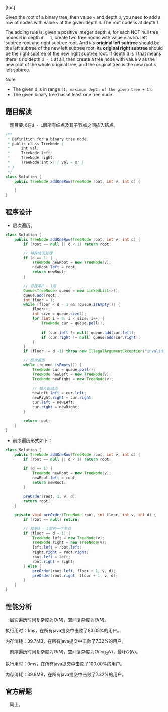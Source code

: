 [toc]

Given the root of a binary tree, then value `v` and depth `d`, you need to add a row of nodes with value `v` at the given depth `d`. The root node is at depth 1.

The adding rule is: given a positive integer depth `d`, for each NOT null tree nodes `N` in depth `d - 1`, create two tree nodes with value `v` as `N`'s left subtree root and right subtree root. And `N`'s **original left subtree** should be the left subtree of the new left subtree root, its **original right subtree** should be the right subtree of the new right subtree root. If depth d is 1 that means there is no depth `d - 1` at all, then create a tree node with value **v** as the new root of the whole original tree, and the original tree is the new root's left subtree.

Note:

* The given d is in range `[1, maximum depth of the given tree + 1]`.
* The given binary tree has at least one tree node.



## 题目解读

&emsp;题目要求在`d - 1`层所有结点及其子节点之间插入结点。

```java
/**
 * Definition for a binary tree node.
 * public class TreeNode {
 *     int val;
 *     TreeNode left;
 *     TreeNode right;
 *     TreeNode(int x) { val = x; }
 * }
 */
class Solution {
    public TreeNode addOneRow(TreeNode root, int v, int d) {

    }
}
```

## 程序设计

* 层次遍历。

```java
class Solution {
    public TreeNode addOneRow(TreeNode root, int v, int d) {
        if (root == null || d < 1) return root;

        // 特殊情况处理
        if (d == 1) {
            TreeNode newRoot = new TreeNode(v);
            newRoot.left = root;
            return newRoot;
        }

        // 寻找第d - 1层
        Queue<TreeNode> queue = new LinkedList<>();
        queue.add(root);
        int floor = 1;
        while (floor < d - 1 && !queue.isEmpty()) {
            floor++;
            int size = queue.size();
            for (int i = 0; i < size; i++) {
                TreeNode cur = queue.poll();

                if (cur.left != null) queue.add(cur.left);
                if (cur.right != null) queue.add(cur.right);
            }
        }
        if (floor != d -1) throw new IllegalArgumentException("invalid param");

        // 层次遍历
        while (!queue.isEmpty()) {
            TreeNode cur = queue.poll();
            TreeNode newLeft = new TreeNode(v);
            TreeNode newRight = new TreeNode(v);

            // 插入新结点
            newLeft.left = cur.left;
            newRight.right = cur.right;
            cur.left = newLeft;
            cur.right = newRight;
        }

        return root;
    }
}
```

* 前序遍历形式如下：

```java
class Solution {
    public TreeNode addOneRow(TreeNode root, int v, int d) {
        if (root == null || d < 1) return root;

        if (d == 1) {
            TreeNode newRoot = new TreeNode(v);
            newRoot.left = root;
            return newRoot;
        }

        preOrder(root, 1, v, d);
        return root;
    }

    private void preOrder(TreeNode root, int floor, int v, int d) {
        if (root == null) return;

        // 找到d - 1层的一个节点
        if (floor == d - 1) {
            TreeNode left = new TreeNode(v);
            TreeNode right = new TreeNode(v);
            left.left = root.left;
            right.right = root.right;
            root.left = left;
            root.right = right;
        } else {
            preOrder(root.left, floor + 1, v, d);
            preOrder(root.right, floor + 1, v, d);
        }
    }
}
```

## 性能分析

&emsp;层次遍历时间复杂度为$O(N)$，空间复杂度为$O(N)$。

执行用时：1ms，在所有java提交中击败了83.05%的用户。

内存消耗：39.7MB，在所有java提交中击败了7.32%的用户。

&emsp;前序遍历时间复杂度为$O(N)$，空间复杂度为$O(\log_2N)$，最坏$O(N)$。

执行用时：0ms，在所有java提交中击败了100.00%的用户。

内存消耗：39.8MB，在所有java提交中击败了7.32%的用户。

## 官方解题

&emsp;同上。
